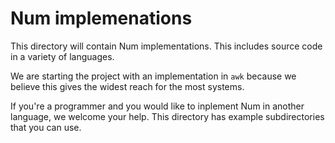 # Num implemenations

This directory will contain Num implementations. This includes source code in a variety of languages.

We are starting the project with an implementation in `awk` because we believe this gives the widest reach for the most systems.

If you're a programmer and you would like to inplement Num in another language, we welcome your help. This directory has example subdirectories that you can use.
